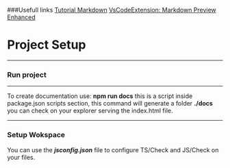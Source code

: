 ###Usefull links
[Tutorial Markdown](https://tutorialmarkdown.com/sintaxis)
[VsCodeExtension: Markdown Preview Enhanced](https://marketplace.visualstudio.com/items?itemName=shd101wyy.markdown-preview-enhanced)
# Project Setup
***
### Run project
***
To create documentation use:
__npm run docs__
this is a script inside package.json scripts section, this command will generate a folder __./docs__ you can check on your explorer serving the index.html file.
***
### Setup Wokspace
You can use the ___jsconfig.json___ file to configure TS/Check and JS/Check on your files.

